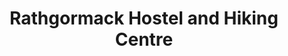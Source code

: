---
title: "Rathgormack Hostel and Hiking Centre"
address: "Rathgormack Carrick-on-suir Co. Tipperary"
tel: "(051)646969"
county: "Tipperary"
category: "Hostels"
type: "Content"
lat: "52.350197"
lng: "-7.408518"
---